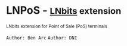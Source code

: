 # LNPoS - <small>[LNbits](https://github.com/lnbits/lnbits) extension</small>

<small>LNbits extension for Point of Sale (PoS) terminals</small>

`Author: Ben Arc` `Author: DNI`
